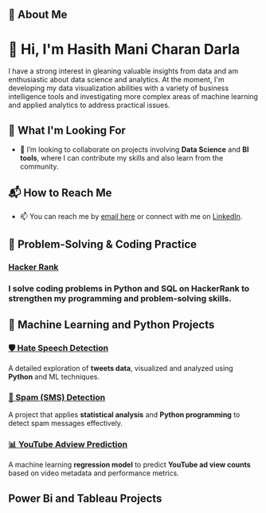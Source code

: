## 🌟 About Me
# 👋 Hi, I'm Hasith Mani Charan Darla
I have a strong interest in gleaning valuable insights from data and am enthusiastic about data science and analytics.  At the moment, I'm developing my data visualization abilities with a variety of business intelligence tools and investigating more complex areas of machine learning and applied analytics to address practical issues.

## 🚀 What I'm Looking For
- 💞️ I’m looking to collaborate on projects involving **Data Science** and **BI tools**, where I can contribute my skills and also learn from the community.
  
## 📬 How to Reach Me
- 📫 You can reach me by [email here](hasithdarla@gmail.com) or connect with me on [LinkedIn](https://www.linkedin.com/in/hasith-mani-charan-darla/).
  
## 🔗 Problem-Solving & Coding Practice
### [Hacker Rank](https://www.hackerrank.com/profile/hasithdarla)
### I solve coding problems in **Python** and **SQL** on HackerRank to strengthen my programming and problem-solving skills.  

## 🚀 Machine Learning and Python Projects  
### [🛡️ Hate Speech Detection](https://github.com/Hasith1974/Hate-Speech-Detection.git)  
A detailed exploration of **tweets data**, visualized and analyzed using **Python** and ML techniques.  
### [📩 Spam (SMS) Detection](https://github.com/Hasith1974/Spam-detection.git)  
A project that applies **statistical analysis** and **Python programming** to detect spam messages effectively.  
### [📊 YouTube Adview Prediction](https://github.com/Hasith1974/YouTubeAdview_Prediction.git)  
A machine learning **regression model** to predict **YouTube ad view counts** based on video metadata and performance metrics.  

## Power Bi and Tableau Projects


<!---
This is a ✨ special ✨ repository because its `README.md` (this file) appears on your GitHub profile.
You can click the Preview link to take a look at your changes.
--->
